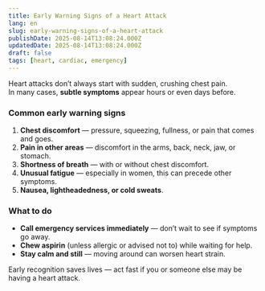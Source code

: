 ```yaml
---
title: Early Warning Signs of a Heart Attack
lang: en
slug: early-warning-signs-of-a-heart-attack
publishDate: 2025-08-14T13:08:24.000Z
updatedDate: 2025-08-14T13:08:24.000Z
draft: false
tags: [heart, cardiac, emergency]
---
```


Heart attacks don’t always start with sudden, crushing chest pain.  
In many cases, **subtle symptoms** appear hours or even days before.

### Common early warning signs
1. **Chest discomfort** — pressure, squeezing, fullness, or pain that comes and goes.
2. **Pain in other areas** — discomfort in the arms, back, neck, jaw, or stomach.
3. **Shortness of breath** — with or without chest discomfort.
4. **Unusual fatigue** — especially in women, this can precede other symptoms.
5. **Nausea, lightheadedness, or cold sweats**.

### What to do
- **Call emergency services immediately** — don’t wait to see if symptoms go away.
- **Chew aspirin** (unless allergic or advised not to) while waiting for help.
- **Stay calm and still** — moving around can worsen heart strain.

Early recognition saves lives — act fast if you or someone else may be having a heart attack.
